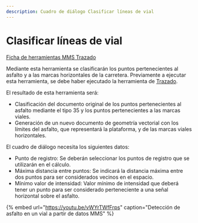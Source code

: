 ```yaml
---
description: Cuadro de diálogo Clasificar líneas de vial
---
```


# Clasificar líneas de vial

[Ficha de herramientas MMS Trazado](./)

Mediante esta herramienta se clasificarán los puntos pertenecientes al asfalto y a las marcas horizontales de la carretera. Previamente a ejecutar esta herramienta, se debe haber ejecutado la herramienta de [Trazado](clasificar-suelo-de-trazado.md).

El resultado de esta herramienta será:

* Clasificación del documento original de los puntos pertenecientes al asfalto mediante el tipo 35 y los puntos pertenecientes a las marcas viales.
* Generación de un nuevo documento de geometría vectorial con los límites del asfalto, que representará la plataforma, y de las marcas viales horizontales.

El cuadro de diálogo necesita los siguientes datos:

* Punto de registro: Se deberán seleccionar los puntos de registro que se utilizarán en el cálculo.
* Máxima distancia entre puntos: Se indicará la distancia máxima entre dos puntos para ser considerados vecinos en el espacio.
* Mínimo valor de intensidad: Valor mínimo de intensidad que deberá tener un punto para ser considerado perteneciente a una señal horizontal sobre el asfalto.

{% embed url="https://youtu.be/vWYrTWfFrps" caption="Detección de asfalto en un vial a partir de datos MMS" %}

